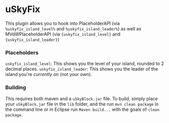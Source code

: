 # uSkyFix
This plugin allows you to hook into PlaceholderAPI (via `%uskyfix_island_level%` and `%uskyfix_island_leader%`) as well as MVdWPlaceholderAPI (via `{uskyfix_island_level}` and `{uskyfix_island_leader}`)

### Placeholders
`uskyfix_island_level`: This shows you the level of your island, rounded to 2 decimal places.
`uskyfix_island_leader`: This shows you the leader of the island you're *currently on* (not your own).

### Building
This requires both maven and a `uSkyBlock.jar` file. To build, simply place your `uSkyBlock.jar` file in the `lib` folder, and the run `mvn clean package` in the command line or in Eclipse run `Maven build...` with the goals of `clean package`.
